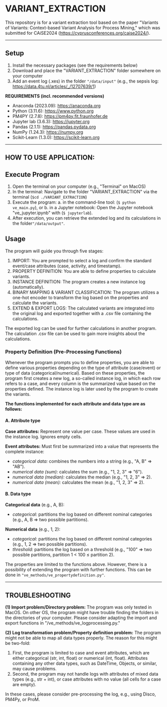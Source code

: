 # VARIANT_EXTRACTION
This repository is for a variant extraction tool based on the paper "Variants of Variants: Context-based Variant Analysis for Process Mining," which was submitted for CAiSE2024 (https://cyprusconferences.org/caise2024/). 

---

## Setup
1. Install the necessary packages (see the requirements below)
2. Download and place the "VARIANT_EXTRACTION" folder somewhere on your computer
3. Add an event log (.xes) in the folder `"/data/input"` (e.g., the sepsis log: https://data.4tu.nl/articles/_/12707639/1) 

**REQUIREMENTS (incl. recommended versions)**
* Anaconda (2023.09): https://anaconda.org 
* Python (3.11.6): https://www.python.org
* PM4PY (2.7.8): https://pm4py.fit.fraunhofer.de
* Jupyter lab (3.6.3): https://jupyter.org
* Pandas (2.1.1): https://pandas.pydata.org
* NumPy (1.24.3): https://numpy.org
* Scikit-Learn (1.3.0): https://scikit-learn.org

---
## HOW TO USE APPLICATION: 
## Execute Program
1. Open the terminal on your computer (e.g., "Terminal" on MacOS)
2. In the terminal: Navigate to the folder "VARIANT_EXTRACTION" via the terminal (`$cd ./VARIANT_EXTRACTION`)
3. Execute the program:
  a. in the command-line tool: (`$ python ve_main.py`), or
  b. in a Jupyter notebook: Open the Jupyter notebook "ve_jupyter.ipynb" with (`$ jupyterlab`).
4. After execution, you can retrieve the extended log and its calculations in the folder`"/data/output"`. 

## Usage
The program will guide you through five stages:
1. IMPORT: You are prompted to select a log and confirm the standard event/case attributes (case, activity, and timestamp).
2. PROPERTY DEFINITION: You are able to define properties to calculate variants.
3. INSTANCE DEFINITION: The program creates a new instance log (automatically).
4. BINARY MAPPING & VARIANT CLASSIFICATION: The program utilizes a one-hot encoder to transform the log based on the properties and calculate the variants.
5. EXTEND & EXPORT LOGS: The calculated variants are integrated into the original log and exported together with a .csv file containing the calculations.

The exported log can be used for further calculations in another program. The calculation .csv file can be used to gain more insights about the calculations.

### Property Definition (Pre-Processing Functions)
Whenever the program prompts you to define properties, you are able to define various properties depending on the type of attribute (case/event) or type of data (categorical/numerical). Based on these properties, the program first creates a new log, a so-called instance log, in which each row refers to a case, and every column is the summarized value based on the properties defined. The instance log is later used by the program to create the variants.

**The functions implemented for each attribute and data type are as follows:**

#### A. Attribute type
**Case attributes:** Represent one value per case. These values are used in the instance log. Ignores empty cells.

**Event attributes:** Must first be summarized into a value that represents the complete instance:
- _categorical data:_ combines the numbers into a string (e.g., "A, B" => "AB").
- _numerical data (sum):_ calculates the sum (e.g., "1, 2, 3" => "6").
- _numerical data (median):_ calculates the median (e.g., "1, 2, 3" => 2).
- _numerical data (mean):_ calculates the mean (e.g., "1, 2, 3" => 2).

#### B. Data type

**Categorical data** (e.g., A, B):
- _categorical:_ partitions the log based on different nominal categories (e.g., A, B => two possible partitions).

**Numerical data** (e.g., 1, 2):
- _categorical:_ partitions the log based on different nominal categories (e.g., 1, 2 => two possible partitions).
- _threshold:_ partitions the log based on a threshold (e.g., "100" => two possible partitions, partition 1 < 100 ≤ partition 2).

The properties are limited to the functions above. However, there is a possibility of extending the program with further functions. This can be done in `"ve_methods/ve_propertydefinition.py"`. 
  
---
## TROUBLESHOOTING
**(1) Import problem/Directory problem:**
The program was only tested in MacOS. On other OS, the program might have trouble finding the folders in the directories of your computer. 
Please consider adapting the import and export functions in "/ve_methods/ve_logprocessing.py."

**(2) Log transformation problem/Property definition problem:**
The program might not be able to map all data types properly. The reason for this might be two-fold:
1. First, the program is limited to case and event attributes, which are either categorical (str, int, float) or numerical (int, float). Attributes containing any other data types, such as DateTime, Objects, or similar, may cause problems.
2. Second, the program may not handle logs with attributes of mixed data types (e.g., str + int), or case attributes with no value (all cells for a case are empty). 
   
In these cases, please consider pre-processing the log, e.g., using Disco, PM4Py, or ProM. 
